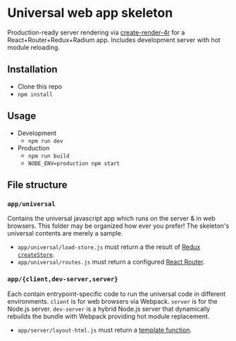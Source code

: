 Universal web app skeleton
==========================
Production-ready server rendering via [create-render-4r](https://github.com/heroku/create-render-4r) for a React+Router+Redux+Radium app. Includes development server with hot module reloading.

Installation
------------

* Clone this repo
* `npm install`

Usage
-----

* Development
  * `npm run dev`
* Production
  * `npm run build`
  * `NODE_ENV=production npm start`

File structure
--------------

### `app/universal`
Contains the universal javascript app which runs on the server & in web browsers. This folder may be organized how ever you prefer! The skeleton's universal contents are merely a sample.

  * `app/universal/load-store.js` must return a the result of [Redux `createStore`](http://redux.js.org/docs/api/createStore.html).
  * `app/universal/routes.js` must return a configured [React Router](https://github.com/reactjs/react-router/blob/master/docs/API.md#router).

### `app/{client,dev-server,server}`
Each contain entrypoint-specific code to run the universal code in different environments. `client` is for web browsers via Webpack. `server` is for the Node.js server. `dev-server` is a hybrid Node.js server that dynamically rebuilds the bundle with Webpack providing hot module replacement.

  * `app/server/layout-html.js` must return a [template function](https://github.com/heroku/create-render-4r#layouthtml).